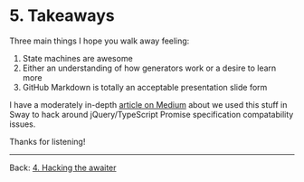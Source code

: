 # 5. Takeaways

Three main things I hope you walk away feeling:

1. State machines are awesome
2. Either an understanding of how generators work or a desire to learn more
3. GitHub Markdown is totally an acceptable presentation slide form

I have a moderately in-depth [article on Medium](https://medium.com/@joshuakgoldberg/hacking-typescripts-async-await-awaiter-for-jquery-2-s-promises-60612e293c4b) about we used this stuff in Sway to hack around jQuery/TypeScript Promise specification compatability issues.

Thanks for listening!

---

Back: [4. Hacking the awaiter](./4.%20Hacking%20the%20awaiter.md)
